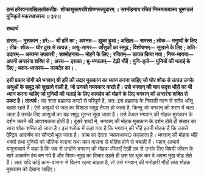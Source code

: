 **हासं हरेरवनताखिललोकतीव्र-** **शोकाश्रुसागरविशोषणमत्युदारम् ।** **सश्मोहनाय रचितं निजमाययास्य** **भ्रूमण्डलं मुनिकृते मकरध्वजस्य ॥ ३२॥** 

**शब्दार्थ** 

**हासम्—** **मुसकान** **; हरे:—** **श्री हरि का** **; अवनत—** **झुका हुआ** **; अखिल—** **समस्त** **; लोक—** **मनुष्यों के लिए** **; तीव्र-** **शोक—** **घोर दुख से उत्पन्न** **; अश्रु-सागर—** **आँसुओं का समुद्र** **; विशोषणम्—** **सुखाने के लिए** **; अति-उदारम्—** **अत्यन्त** **उपकारी** **; सश्मोहनाय—** **मोहने के लिए** **; रचितम्—** **उत्पन्न किया गया** **; निज-मायया—** **अपनी अन्तरंगा शक्ति से** **;** **अस्य—** **इसका** **; भ्रू-मण्डलम्—** **टेढ़ी भौंहें** **; मुनि-कृते—** **मुनियों की भलाई के लिए** **; मकर-ध्वजस्य—** **कामदेव का।** **.** 

**इसी प्रकार योगी को भगवान् श्री हरि की उदार मुसकान का ध्यान करना चाहिए** **जो घोर शोक से उत्पन्न उनके अश्रुओं के समुद्र को सुखाने वाली है, जो उनको नमस्कार** **करते हैं। उसे भगवान् की चाप सदृश भौंहों का भी ध्यान करना चाहिए जो मुनियों की** **भलाई के लिए कामदेव को मोहने के लिए भगवान् की अन्तरंगा शक्ति से प्रकट है।** **तात्पर्य :** यह सारा ब्रह्माण्ड कष्टों से परिपूर्ण है, अत: इस ब्रह्माण्ड के निवासी गहन से सदैव आँसू बहाते रहते हैं। ऐसे अश्रुओं से जल का विशाल समुद्र तैयार हो जाता है, किन्तु जो भगवान् की शरण में चला जाता है उसके लिए आसुओं का यह समुद्र तुरन्त सूख जाता है। उसे केवल भगवान् की मोहक मुसकान के दर्शन करने की आवश्यकता होती है। दूसरे शब्दों में, भगवान् की मोहक मुसकान के दर्शन होते ही संसार का सारा शोक शमित हो जाता है। इस श्लोक में कहा गया है कि भगवान् की भौंहें इतनी मोहक हैं कि उससे ऐन्द्रिय आकर्षण का सौन्दर्य भूल जाता है। काम का देवता 'मकरध्वजÓ कहलाता है। भगवान् की मोहक भौंहें भक्तों तथा मुनियों को भौतिक वासना तथा काम वासना से मोहित होने से बचाती हैं। महान् आचार्य यामुनाचार्य ने कहा है कि जब से उन्होंने भगवान् की मोहक लीलाएँ देखीं तब से उनके लिए विषयी जीवन के सारे आकर्षण हेय बन गये हैं और विषय-सुख का विचार उठते ही उस पर थूक कर वे अपना मुख मोड़ लेते हैं। अत: यदि कोई काम-वासना से विलग रहना चाहता है, तो उसे भगवान् की मनोहारी भौंहों तथा मोहक मुसकान को देखना चाहिए।  